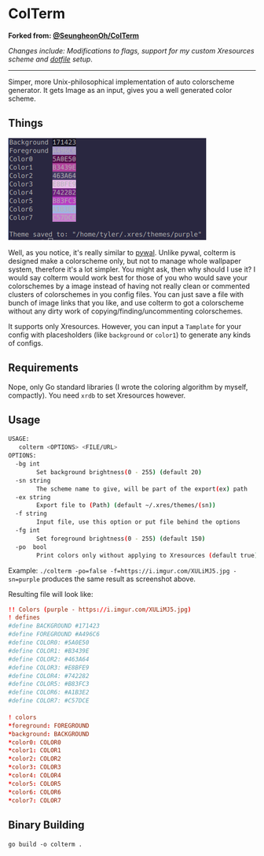 # ColTerm

**Forked from: [@SeungheonOh/ColTerm](https://github.com/SeungheonOh/ColTerm/)**

*Changes include: Modifications to flags, support for my custom Xresources scheme and [dotfile](https://github.com/ohmybrew/dots) setup*.

---

Simper, more Unix-philosophical implementation of auto colorscheme generator. It gets Image as an input, gives you a well generated color scheme.

## Things

![ColTerm](https://github.com/ohmybrew/ColTerm/blob/master/img/colterm.png)

Well, as you notice, it's really similar to [pywal](https://github.com/dylanaraps/pywal). Unlike pywal, colterm is designed make a colorscheme only,
but not to manage whole wallpaper system, therefore it's a lot simpler. You might ask, then why should I use it? I would say colterm would work best for those of you 
who would save your colorschemes by a image instead of having not really clean or commented clusters of colorschemes in you config files. You can just
save a file with bunch of image links that you like, and use colterm to got a colorscheme without any dirty work of copying/finding/uncommenting
colorschemes.

It supports only Xresources. However, you can input a ```Tamplate``` for your config with placesholders (like ```background``` or ```color1```) to generate any kinds of configs.

## Requirements

Nope, only Go standard libraries (I wrote the coloring algorithm by myself, compactly). You need ```xrdb``` to set Xresources however.

## Usage

```sh
USAGE:
   colterm <OPTIONS> <FILE/URL>
OPTIONS:
  -bg int
        Set background brightness(0 - 255) (default 20)
  -sn string
        The scheme name to give, will be part of the export(ex) path
  -ex string
        Export file to (Path) (default ~/.xres/themes/(sn))
  -f string
        Input file, use this option or put file behind the options
  -fg int
        Set foreground brightness(0 - 255) (default 150)
  -po  bool
        Print colors only without applying to Xresources (default true)
```

Example: `./colterm -po=false -f=https://i.imgur.com/XULiMJ5.jpg -sn=purple` produces the same result as screenshot above.

Resulting file will look like:

```conf
!! Colors (purple - https://i.imgur.com/XULiMJ5.jpg)
! defines
#define BACKGROUND #171423
#define FOREGROUND #A496C6
#define COLOR0: #5A0E50
#define COLOR1: #B3439E
#define COLOR2: #463A64
#define COLOR3: #E8BFE9
#define COLOR4: #742282
#define COLOR5: #B83FC3
#define COLOR6: #A1B3E2
#define COLOR7: #C57DCE

! colors
*foreground: FOREGROUND
*background: BACKGROUND
*color0: COLOR0
*color1: COLOR1
*color2: COLOR2
*color3: COLOR3
*color4: COLOR4
*color5: COLOR5
*color6: COLOR6
*color7: COLOR7
```

## Binary Building

`go build -o colterm .`
